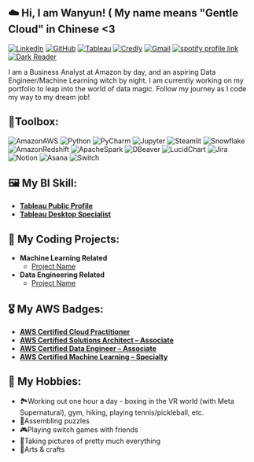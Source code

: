 ## ☁️ Hi, I am Wanyun! ( My name means "Gentle Cloud" in Chinese <3

[![LinkedIn](https://img.shields.io/badge/linkedin-%230077B5.svg?style=for-the-badge&logo=linkedin&logoColor=white)](https://www.linkedin.com/in/wanyun-yang/)
[![GitHub](https://img.shields.io/badge/github-%23121011.svg?style=for-the-badge&logo=github&logoColor=white)](https://github.com/wanyun-yang)
[![Tableau](https://img.shields.io/badge/Tableau-E97627.svg?style=for-the-badge&logo=Tableau&logoColor=white)](https://public.tableau.com/app/profile/wanyun.yang/vizzes)
[![Credly](https://img.shields.io/badge/Credly-FF6B00.svg?style=for-the-badge&logo=Credly&logoColor=white)](https://www.credly.com/users/wanyun-yang)
[![Gmail](https://img.shields.io/badge/Gmail-D14836?style=for-the-badge&logo=gmail&logoColor=white)](mailto:wanyun0403@gmail.com)
[![spotify profile link](https://img.shields.io/badge/Spotify-1ED760?&style=for-the-badge&logo=spotify&logoColor=white)](https://open.spotify.com/user/21xcs5bszcbijmuuhsiioudda?si=274162a1f99e429b)
[![Dark Reader](https://img.shields.io/badge/Dark%20Reader-141E24.svg?style=for-the-badge&logo=Dark-Reader&logoColor=white)](https://www.goodreads.com/user/show/61933933-wanyun)

I am a Business Analyst at Amazon by day, and an aspiring Data Engineer/Machine Learning witch by night. I am currently working on my portfolio to leap into the world of data magic. Follow my journey as I code my way to my dream job! 

## 🔨Toolbox:
![AmazonAWS](https://img.shields.io/badge/Amazon%20Web%20Services-232F3E.svg?style=for-the-badge&logo=Amazon-Web-Services&logoColor=white)
![Python](https://img.shields.io/badge/Python-FFD43B?style=for-the-badge&logo=python&logoColor=blue)
![PyCharm](https://img.shields.io/badge/PyCharm-000000.svg?style=for-the-badge&logo=PyCharm&logoColor=white)
![Jupyter](https://img.shields.io/badge/Jupyter-F37626.svg?style=for-the-badge&logo=Jupyter&logoColor=white)
![Steamlit](https://img.shields.io/badge/Streamlit-FF4B4B.svg?style=for-the-badge&logo=Streamlit&logoColor=white)
![Snowflake](https://img.shields.io/badge/Snowflake-29B5E8.svg?style=for-the-badge&logo=Snowflake&logoColor=white)
![AmazonRedshift](https://img.shields.io/badge/Amazon%20Redshift-8C4FFF.svg?style=for-the-badge&logo=Amazon-Redshift&logoColor=white)
![ApacheSpark](https://img.shields.io/badge/Apache%20Spark-E25A1C.svg?style=for-the-badge&logo=Apache-Spark&logoColor=white)
![DBeaver](https://img.shields.io/badge/DBeaver-382923.svg?style=for-the-badge&logo=DBeaver&logoColor=white)
![LucidChart](https://img.shields.io/badge/Lucid-282C33.svg?style=for-the-badge&logo=Lucid&logoColor=white)
![Jira](https://img.shields.io/badge/Jira-0052CC.svg?style=for-the-badge&logo=Jira&logoColor=white)
![Notion](https://img.shields.io/badge/Notion-000000.svg?style=for-the-badge&logo=Notion&logoColor=white)
![Asana](https://img.shields.io/badge/Asana-F06A6A.svg?style=for-the-badge&logo=Asana&logoColor=white)
![Switch](https://img.shields.io/badge/Switch-E60012?style=for-the-badge&logo=nintendo-switch&logoColor=white)



## 🖼️ My BI Skill:

- [<b>Tableau Public Profile</b>](https://public.tableau.com/app/profile/wanyun.yang/vizzes)
- [<b>Tableau Desktop Specialist</b>](https://www.credly.com/badges/76a3f359-71f7-4e4d-afd8-27cd5aaf928e)

## 🤖 My Coding Projects:

- <b>Machine Learning Related</b>
  - [Project Name](link)
- <b>Data Engineering Related</b>
  - [Project Name](link)
 
## 🎖️ My AWS Badges:

- [<b>AWS Certified Cloud Practitioner</b>](https://www.credly.com/badges/50e2f234-5a46-486e-b52f-e004abd4baca)
- [<b>AWS Certified Solutions Architect – Associate</b>](https://www.credly.com/badges/8fb992b7-1693-4505-bd9b-6d48362165dd)
- [<b>AWS Certified Data Engineer – Associate</b>](https://www.credly.com/badges/ddc0aea4-a558-4bbd-bafb-0f8470128c0c)
- [<b>AWS Certified Machine Learning – Specialty</b>](https://www.credly.com/badges/c0516913-71cc-4122-ac56-f23acb8ec828)
 
## 🎵 My Hobbies:

- 🏞Working out one hour a day - boxing in the VR world (with Meta Supernatural), gym, hiking, playing tennis/pickleball, etc. 
- 🧩Assembling puzzles 
- 🎮Playing switch games with friends
- 📸Taking pictures of pretty much everything
- 🎨Arts & crafts



